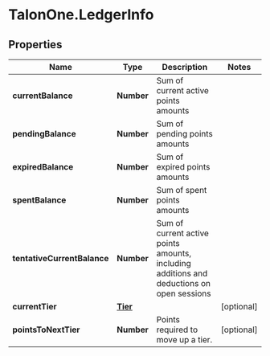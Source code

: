 # TalonOne.LedgerInfo

## Properties

Name | Type | Description | Notes
------------ | ------------- | ------------- | -------------
**currentBalance** | **Number** | Sum of current active points amounts | 
**pendingBalance** | **Number** | Sum of pending points amounts | 
**expiredBalance** | **Number** | Sum of expired points amounts | 
**spentBalance** | **Number** | Sum of spent points amounts | 
**tentativeCurrentBalance** | **Number** | Sum of current active points amounts, including additions and deductions on open sessions | 
**currentTier** | [**Tier**](Tier.md) |  | [optional] 
**pointsToNextTier** | **Number** | Points required to move up a tier. | [optional] 


